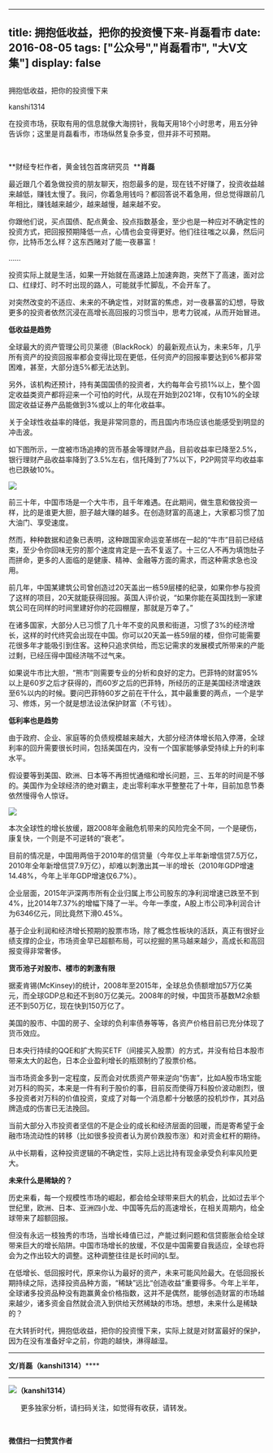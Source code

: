 
---
title:  拥抱低收益，把你的投资慢下来-肖磊看市
date: 2016-08-05
tags: ["公众号","肖磊看市", "大V文集"]
display: false
---


## 



拥抱低收益，把你的投资慢下来




kanshi1314




在投资市场，获取有用的信息就像大海捞针，我每天用18个小时思考，用五分钟告诉你；这里是肖磊看市，市场纵然复杂多变，但并非不可预期。


&nbsp;

**财经专栏作者，黄金钱包首席研究员&nbsp; ****肖磊**





最近跟几个着急做投资的朋友聊天，抱怨最多的是，现在钱不好赚了，投资收益越来越低，赚钱太慢了。我问，你着急用钱吗？都回答说不着急用，但总觉得跟前几年相比，赚钱越来越少，越来越慢，越来越不安。



你跟他们说，买点国债、配点黄金、投点指数基金，至少也是一种应对不确定性的投资方式，把回报预期降低一点，心情也会变得更好。他们往往嗤之以鼻，然后问你，比特币怎么样？这东西赌对了能一夜暴富！



……



投资实际上就是生活，如果一开始就在高速路上加速奔跑，突然下了高速，面对岔口、红绿灯、时不时出现的路人，可能就手忙脚乱，不会开车了。



对突然改变的不适应、未来的不确定性，对财富的焦虑，对一夜暴富的幻想，导致更多的投资者依然沉浸在高增长高回报的习惯当中，思考力锐减，从而开始冒进。

**低收益是趋势**



全球最大的资产管理公司贝莱德（BlackRock）的最新观点认为，未来5年，几乎所有资产的投资回报率都会变得比现在更低，任何资产的回报率要达到6%都非常困难，甚至，大部分连5%都无法达到。



另外，该机构还预计，持有美国国债的投资者，大约每年会亏损1%以上，整个固定收益类资产都将迎来一个可怕的时代，从现在开始到2021年，仅有10%的全球固定收益证券产品能做到3%或以上的年化收益率。



关于全球性收益率的降低，我是非常同意的，而且国内市场应该也能感受到明显的冲击波。



如下图所示，一度被市场追捧的货币基金等理财产品，目前收益率已降至2.5%，银行理财产品收益率降到了3.5%左右，信托降到了7%以下，P2P网贷平均收益率也已跌破10%。



<img data-s="300,640" data-type="png" src="http://mmbiz.qpic.cn/mmbiz/rIYcHn0KrPRZo4vatdUqvylXIPhgMlJicBW37CChFWPojffq0KEFDgoKWpMeG2byxonr0Etp3htJ2TAzYhYgkAA/0?wx_fmt=png" data-ratio="0.6492805755395683" data-w=""/>



前三十年，中国市场是一个大牛市，且千年难遇。在此期间，做生意和做投资一样，比的是谁更大胆，胆子越大赚的越多。在创造财富的高速上，大家都习惯了加大油门、享受速度。



然而，种种数据和迹象已表明，这种跟国家命运变革绑在一起的“牛市”目前已经结束，至少令你回味无穷的那个速度肯定是一去不复返了。十三亿人不再为填饱肚子而拼命，更多的人面临的是健康、精神、金融等方面的需求，而这种需求急也没用。



前几年，中国某建筑公司曾创造过20天盖出一栋59层楼的纪录，如果你参与投资了这样的项目，20天就能获得回报。英国人评价说，“如果你能在英国找到一家建筑公司在同样的时间里建好你的花园棚屋，那就是万幸了。”



在诸多国家，大部分人已习惯了几十年不变的风景和街道，习惯了3%的经济增长，这样的时代终究会出现在中国。你可以20天盖一栋59层的楼，但你可能需要花很多年才能吸引到住客。这种只追求供给，而忘记需求的发展模式所带来的产能过剩，已经压得中国经济喘不过气来。



如果说牛市比大胆，“熊市”则需要专业的分析和良好的定力。巴菲特的财富95%以上是60岁之后才获得的，而60岁之后的巴菲特，所经历的正是美国经济增速跌至6%以内的时候。要问巴菲特60岁之前在干什么，其中最重要的两点，一个是学习、修炼，另一个就是想法设法保护财富（不亏钱）。





**低利率也是趋势**



由于政府、企业、家庭等的负债规模越来越大，大部分经济体增长陷入停滞，全球利率的回升需要很长时间，包括美国在内，没有一个国家能够承受持续上升的利率水平。



假设要等到美国、欧洲、日本等不再担忧通缩和增长问题，三、五年的时间是不够的。美国作为全球经济的绝对霸主，走出零利率水平整整花了十年，目前加息节奏依然慢得令人惊讶。



<img data-s="300,640" data-type="png" src="http://mmbiz.qpic.cn/mmbiz/rIYcHn0KrPRZo4vatdUqvylXIPhgMlJicNMI6zNYmZhSPBycNibW0icViaWKnWslDNpedLF778hicxKVpvOEuuPCVrA/0?wx_fmt=png" data-ratio="0.5467625899280576" data-w=""/>



本次全球性的增长放缓，跟2008年金融危机带来的风险完全不同，一个是硬伤，康复快，一个则是不可逆转的“衰老”。



目前的情况是，中国用两倍于2010年的信贷量（今年仅上半年新增信贷7.5万亿，2010年全年新增信贷7.9万亿），却难以刺激出其一半的增长（2010年GDP增速14.48%，今年上半年GDP增速仅6.7%）。



企业层面，2015年沪深两市所有企业归属上市公司股东的净利润增速已跌至不到4%，比2014年7.37%的增幅下降了一半。今年一季度，A股上市公司净利润合计为6346亿元，同比竟然下滑0.45%。



基于企业利润和经济增长预期的股票市场，除了概念性板块的活跃，真正有很好业绩支撑的企业，市场资金早已超额布局，可以挖掘的黑马越来越少，高成长和高回报变得非常奢侈。



**货币池子对股市、楼市的刺激有限**



据麦肯锡(McKinsey)的统计，2008年至2015年，全球总负债额增加57万亿美元，而全球GDP总和还不到80万亿美元。2008年的时候，中国货币基数M2余额还不到50万亿，现在快到150万亿了。



美国的股市、中国的房子、全球的负利率债券等等，各资产价格目前已充分体现了货币效应。



日本央行持续的QQE和扩大购买ETF（间接买入股票）的方式，并没有给日本股市带来太大的起色，日本企业盈利增长的瓶颈制约了股票价格。



当市场资金多到一定程度，反而会对优质资产带来逆向“伤害”，比如A股市场宝能对万科的购买，本来是一件有利于股价的事，目前反而使得万科股价波动剧烈，很多投资者对万科的价值投资，变成了对每一个消息都十分敏感的投机炒作，其对品牌造成的伤害已无法挽回。





当前大部分入市投资者坚信的不是企业的成长和经济层面的回暖，而是寄希望于金融市场流动性的转移（比如很多投资者认为房价跌股市涨）和对资金杠杆的期待。



从中长期看，这种投资逻辑的不确定性，实际上远比持有现金承受负利率风险更大。





**未来什么是稀缺的？**



历史来看，每一个规模性市场的崛起，都会给全球带来巨大的机会，比如过去半个世纪里，欧洲、日本、亚洲四小龙、中国等先后的高速增长，在相关周期内，给全球带来了超额回报。



但没有永远一枝独秀的市场，当增长峰值已过，产能过剩问题和信贷膨胀会给全球带来巨大的增长陷阱。中国市场增长的放缓，不仅是中国需要自我适应，全球也将会为之作出较大的调整。这种调整往往是长时间的L型。



在低增长、低回报时代，原来你认为最好的资产，未来可能风险最大。在低回报长期持续之际，选择投资品种方面，“稀缺”远比“创造收益”重要得多。今年上半年，全球诸多投资品种没有跑赢黄金价格指数，这并不是偶然，能够创造财富的市场越来越少，诸多资金自然就会流入到供给天然稀缺的市场。想想，未来什么是稀缺的？



在大转折时代，拥抱低收益，把你的投资慢下来，实际上就是对财富最好的保护，因为在没有准备好伞之前，你跑的越快，淋得越湿。

****

**文/肖磊（kanshi1314）******

********

<img data-s="300,640" data-type="png" src="http://mmbiz.qpic.cn/mmbiz/rIYcHn0KrPQ4nqiakSpAnZPNSBYdTtpdCELmtbN8iasCKX0AXDKwVJIq1gWcaGVbdt83BgU9ibs9W4vKo34H3ZOBw/0?wx_fmt=png" data-ratio="1" data-w="129"/>**（kanshi1314）**

 &nbsp; &nbsp; &nbsp; 更多独家分析，请扫码关注，如觉得有收获，请转发。



&nbsp;




**微信扫一扫赞赏作者**













